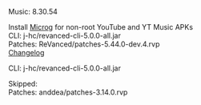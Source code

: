 Music: 8.30.54  

Install [Microg](https://github.com/ReVanced/GmsCore/releases) for non-root YouTube and YT Music APKs  
CLI: j-hc/revanced-cli-5.0.0-all.jar  
Patches: ReVanced/patches-5.44.0-dev.4.rvp  
[Changelog](https://github.com/ReVanced/revanced-patches/releases/tag/v5.44.0-dev.4)

CLI: j-hc/revanced-cli-5.0.0-all.jar    

Skipped:  
Patches: anddea/patches-3.14.0.rvp            
